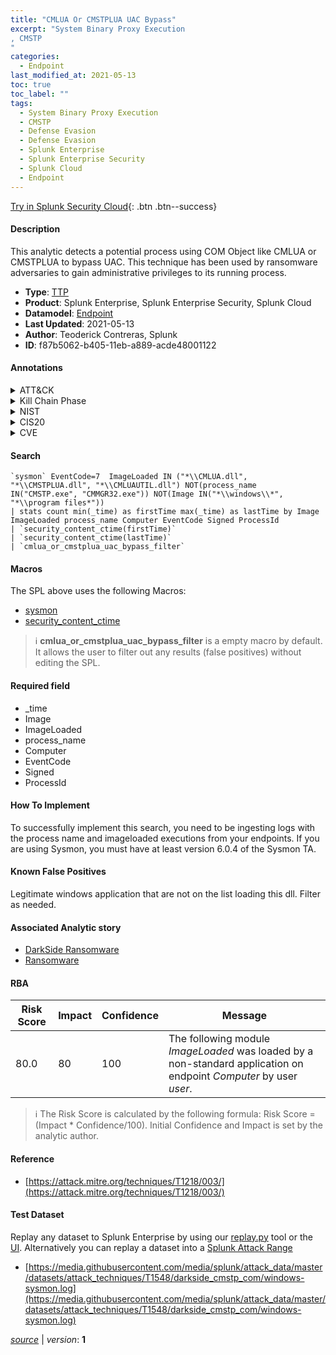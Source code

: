 ```yaml
---
title: "CMLUA Or CMSTPLUA UAC Bypass"
excerpt: "System Binary Proxy Execution
, CMSTP
"
categories:
  - Endpoint
last_modified_at: 2021-05-13
toc: true
toc_label: ""
tags:
  - System Binary Proxy Execution
  - CMSTP
  - Defense Evasion
  - Defense Evasion
  - Splunk Enterprise
  - Splunk Enterprise Security
  - Splunk Cloud
  - Endpoint
---
```




[Try in Splunk Security Cloud](https://www.splunk.com/en_us/products/cyber-security.html){: .btn .btn--success}

#### Description

This analytic detects a potential process using COM Object like CMLUA or CMSTPLUA to bypass UAC. This technique has been used by ransomware adversaries to gain administrative privileges to its running process.

- **Type**: [TTP](https://github.com/splunk/security_content/wiki/Detection-Analytic-Types)
- **Product**: Splunk Enterprise, Splunk Enterprise Security, Splunk Cloud
- **Datamodel**: [Endpoint](https://docs.splunk.com/Documentation/CIM/latest/User/Endpoint)
- **Last Updated**: 2021-05-13
- **Author**: Teoderick Contreras, Splunk
- **ID**: f87b5062-b405-11eb-a889-acde48001122


#### Annotations

<details>
  <summary>ATT&CK</summary>

<div markdown="1">


| ID             | Technique        |  Tactic             |
| -------------- | ---------------- |-------------------- |
| [T1218](https://attack.mitre.org/techniques/T1218/) | System Binary Proxy Execution | Defense Evasion |

| [T1218.003](https://attack.mitre.org/techniques/T1218/003/) | CMSTP | Defense Evasion |

</div>
</details>


<details>
  <summary>Kill Chain Phase</summary>

<div markdown="1">

* Exploitation


</div>
</details>


<details>
  <summary>NIST</summary>

<div markdown="1">



</div>
</details>

<details>
  <summary>CIS20</summary>

<div markdown="1">



</div>
</details>

<details>
  <summary>CVE</summary>

<div markdown="1">


</div>
</details>

#### Search 

```
`sysmon` EventCode=7  ImageLoaded IN ("*\\CMLUA.dll", "*\\CMSTPLUA.dll", "*\\CMLUAUTIL.dll") NOT(process_name IN("CMSTP.exe", "CMMGR32.exe")) NOT(Image IN("*\\windows\\*", "*\\program files*")) 
| stats count min(_time) as firstTime max(_time) as lastTime by Image ImageLoaded process_name Computer EventCode Signed ProcessId 
| `security_content_ctime(firstTime)` 
| `security_content_ctime(lastTime)` 
| `cmlua_or_cmstplua_uac_bypass_filter`
```

#### Macros
The SPL above uses the following Macros:
* [sysmon](https://github.com/splunk/security_content/blob/develop/macros/sysmon.yml)
* [security_content_ctime](https://github.com/splunk/security_content/blob/develop/macros/security_content_ctime.yml)

> :information_source:
> **cmlua_or_cmstplua_uac_bypass_filter** is a empty macro by default. It allows the user to filter out any results (false positives) without editing the SPL.

#### Required field
* _time
* Image
* ImageLoaded
* process_name
* Computer
* EventCode
* Signed
* ProcessId


#### How To Implement
To successfully implement this search, you need to be ingesting logs with the process name and imageloaded executions from your endpoints. If you are using Sysmon, you must have at least version 6.0.4 of the Sysmon TA.

#### Known False Positives
Legitimate windows application that are not on the list loading this dll. Filter as needed.

#### Associated Analytic story
* [DarkSide Ransomware](/stories/darkside_ransomware)
* [Ransomware](/stories/ransomware)




#### RBA

| Risk Score  | Impact      | Confidence   | Message      |
| ----------- | ----------- |--------------|--------------|
| 80.0 | 80 | 100 | The following module $ImageLoaded$ was loaded by a non-standard application on endpoint $Computer$ by user $user$. |


> :information_source:
> The Risk Score is calculated by the following formula: Risk Score = (Impact * Confidence/100). Initial Confidence and Impact is set by the analytic author. 

#### Reference

* [https://attack.mitre.org/techniques/T1218/003/](https://attack.mitre.org/techniques/T1218/003/)



#### Test Dataset
Replay any dataset to Splunk Enterprise by using our [replay.py](https://github.com/splunk/attack_data#using-replaypy) tool or the [UI](https://github.com/splunk/attack_data#using-ui).
Alternatively you can replay a dataset into a [Splunk Attack Range](https://github.com/splunk/attack_range#replay-dumps-into-attack-range-splunk-server)


* [https://media.githubusercontent.com/media/splunk/attack_data/master/datasets/attack_techniques/T1548/darkside_cmstp_com/windows-sysmon.log](https://media.githubusercontent.com/media/splunk/attack_data/master/datasets/attack_techniques/T1548/darkside_cmstp_com/windows-sysmon.log)



[*source*](https://github.com/splunk/security_content/tree/develop/detections/endpoint/cmlua_or_cmstplua_uac_bypass.yml) \| *version*: **1**
